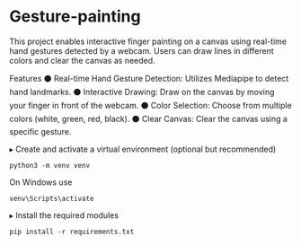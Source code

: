 # Gesture-painting
This project enables interactive finger painting on a canvas using real-time hand gestures detected by a webcam. Users can draw lines in different colors and clear the canvas as needed.

Features
⚫️ Real-time Hand Gesture Detection: Utilizes Mediapipe to detect hand landmarks.
⚫️ Interactive Drawing: Draw on the canvas by moving your finger in front of the webcam.
⚫️ Color Selection: Choose from multiple colors (white, green, red, black).
⚫️ Clear Canvas: Clear the canvas using a specific gesture.

▸ Create and activate a virtual environment (optional but recommended)
```
python3 -m venv venv
```
On Windows use 
```
venv\Scripts\activate
```
▸ Install the required modules

```
pip install -r requirements.txt
```


